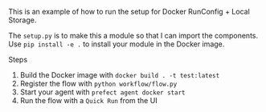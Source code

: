 This is an example of how to run the setup for Docker RunConfig + Local Storage.

The `setup.py` is to make this a module so that I can import the components. Use `pip install -e .` to install your module in the Docker image.

Steps

1. Build the Docker image with `docker build . -t test:latest`
2. Register the flow with `python workflow/flow.py`
3. Start your agent with `prefect agent docker start`
4. Run the flow with a `Quick Run` from the UI
